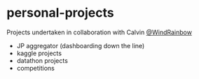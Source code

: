 # personal-projects
Projects undertaken in collaboration with Calvin [@WindRainbow](https://github.com/WindRainbow)


- JP aggregator (dashboarding down the line)
- kaggle projects
- datathon projects
- competitions
